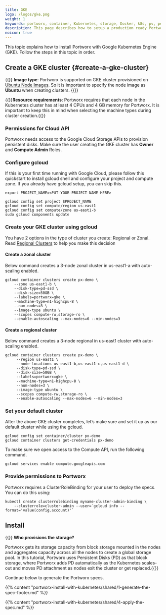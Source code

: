 ```yaml
---
title: GKE
logo: /logos/gke.png
weight: 1
keywords: portworx, container, Kubernetes, storage, Docker, k8s, pv, persistent disk, gke, gce
description: This page describes how to setup a production ready Portworx cluster in a Google Kubernetes Engine (GKE).
noicon: true
---
```


This topic explains how to install Portworx with Google Kubernetes Engine (GKE). Follow the steps in this topic in order.

## Create a GKE cluster {#create-a-gke-cluster}

{{<info>}} **Image type**: Portworx is supported on GKE cluster provisioned on [Ubuntu Node Images](https://cloud.google.com/kubernetes-engine/docs/node-images). So it is important to specify the node image as **Ubuntu** when creating clusters. {{</info>}}

{{<info>}}**Resource requirements**: Portworx requires that each node in the Kubernetes cluster has at least 4 CPUs and 4 GB memory for Portworx. It is important to keep this in mind when selecting the machine types during cluster creation.{{</info>}}


### Permissions for Cloud API

Portworx needs access to the Google Cloud Storage APIs to provision persistent disks. Make sure the user creating the GKE cluster has **Owner** and **Compute Admin** Roles.
 
### Configure gcloud

If this is your first time running with Google Cloud, please follow this quickstart to install gcloud shell and configure your project and compute zone. If you already have gcloud setup, you can skip this.

```text
export PROJECT_NAME=<PUT-YOUR-PROJECT-NAME-HERE>
```


```text
gcloud config set project $PROJECT_NAME
gcloud config set compute/region us-east1
gcloud config set compute/zone us-east1-b
sudo gcloud components update
```

### Create your GKE cluster using gcloud

You have 2 options in the type of cluster you create: Regional or Zonal. Read [Regional Clusters](https://cloud.google.com/kubernetes-engine/docs/concepts/regional-clusters) to help you make this decision

#### Create a zonal cluster

Below command creates a 3-node zonal cluster in us-east1-a with auto-scaling enabled.

```text
gcloud container clusters create px-demo \
    --zone us-east1-b \
    --disk-type=pd-ssd \
    --disk-size=50GB \
    --labels=portworx=gke \
    --machine-type=n1-highcpu-8 \
    --num-nodes=3 \
    --image-type ubuntu \
    --scopes compute-rw,storage-ro \
    --enable-autoscaling --max-nodes=6 --min-nodes=3
```

#### Create a regional cluster

Below command creates a 3-node regional in us-east1 cluster with auto-scaling enabled.

```text
gcloud container clusters create px-demo \
     --region us-east1 \
     --node-locations us-east1-b,us-east1-c,us-east1-d \
     --disk-type=pd-ssd \
     --disk-size=50GB \
     --labels=portworx=gke \
     --machine-type=n1-highcpu-8 \
     --num-nodes=3 \
     --image-type ubuntu \
     --scopes compute-rw,storage-ro \
     --enable-autoscaling --max-nodes=6 --min-nodes=3
```

### Set your default cluster

After the above GKE cluster completes, let’s make sure and set it up as our default cluster while using the gcloud.

```text
gcloud config set container/cluster px-demo
gcloud container clusters get-credentials px-demo
```

To make sure we open access to the Compute API, run the following command.

```text
gcloud services enable compute.googleapis.com
```

### Provide permissions to Portworx

Portworx requires a ClusterRoleBinding for your user to deploy the specs. You can do this using:

```text
kubectl create clusterrolebinding myname-cluster-admin-binding \
    --clusterrole=cluster-admin --user=`gcloud info --format='value(config.account)'`
```

## Install

{{<info>}} **Who provisions the storage?**

Portworx gets its storage capacity from block storage mounted in the nodes and aggregates capacity across all the nodes to create a global storage pool. In this tutorial, Portworx uses Persistent Disks (PD) as that block storage, where Portworx adds PD automatically as the Kubernetes scales-out and moves PD attachment as nodes exit the cluster or get replaced.{{</info>}}

Continue below to generate the Portworx specs.

{{% content "portworx-install-with-kubernetes/shared/1-generate-the-spec-footer.md" %}}

{{% content "portworx-install-with-kubernetes/shared/4-apply-the-spec.md" %}}
